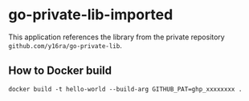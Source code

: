 # go-private-lib-imported

This application references the library from the private repository `github.com/y16ra/go-private-lib`.

## How to Docker build

```
docker build -t hello-world --build-arg GITHUB_PAT=ghp_xxxxxxxx .
```
